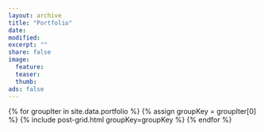 ```yaml
---
layout: archive
title: "Portfolio"
date: 
modified:
excerpt: ""
share: false
image:
  feature:
  teaser: 
  thumb:
ads: false
---
```


{% for groupIter in site.data.portfolio %}
  {% assign groupKey = groupIter[0] %}
  {% include post-grid.html groupKey=groupKey %}
{% endfor %}
